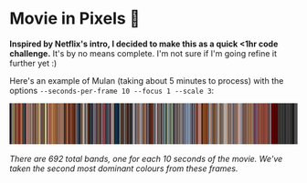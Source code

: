 # Movie in Pixels 🌅


**Inspired by Netflix's intro, I decided to make this as a quick <1hr code challenge.**
It's by no means complete. I'm not sure if I'm going refine it further yet :)

Here's an example of Mulan (taking about 5 minutes to process) with the options `--seconds-per-frame 10 --focus 1 --scale 3`:

![Mulan Example](poster-mulan2.png)

*There are 692 total bands, one for each 10 seconds of the movie. We've taken the second most dominant colours from these frames.*
